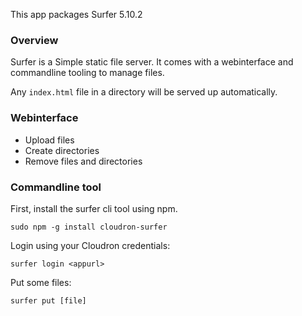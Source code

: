 This app packages Surfer <upstream>5.10.2</upstream>

### Overview

Surfer is a Simple static file server. It comes with a webinterface and commandline tooling to manage files.

Any `index.html` file in a directory will be served up automatically.

### Webinterface

 * Upload files
 * Create directories
 * Remove files and directories

### Commandline tool

First, install the surfer cli tool using npm.

    sudo npm -g install cloudron-surfer


Login using your Cloudron credentials:

    surfer login <appurl>


Put some files:

    surfer put [file]

